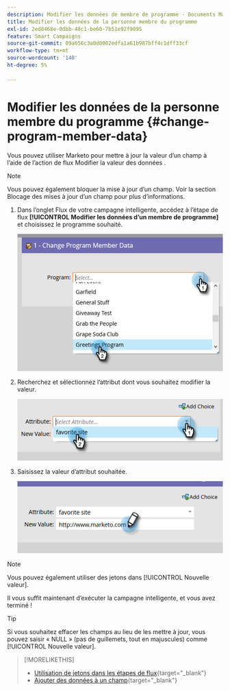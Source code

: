 ```yaml
---
description: Modifier les données de membre de programme - Documents Marketo - Documentation du produit
title: Modifier les données de la personne membre du programme
exl-id: 2ed8468e-0dbb-48c1-be60-7b51e92f9095
feature: Smart Campaigns
source-git-commit: 09a656c3a0d0002edfa1a61b987bff4c1dff33cf
workflow-type: tm+mt
source-wordcount: '140'
ht-degree: 5%

---
```


# Modifier les données de la personne membre du programme {#change-program-member-data}

Vous pouvez utiliser Marketo pour mettre à jour la valeur d’un champ à l’aide de l’action de flux Modifier la valeur des données .

>[!NOTE]
>
>Vous pouvez également bloquer la mise à jour d’un champ. Voir la section Blocage des mises à jour d’un champ pour plus d’informations.

1. Dans l’onglet Flux de votre campagne intelligente, accédez à l’étape de flux **[!UICONTROL Modifier les données d’un membre de programme]** et choisissez le programme souhaité.

   ![](assets/change-program-member-data-1.png)

1. Recherchez et sélectionnez l’attribut dont vous souhaitez modifier la valeur.

   ![](assets/change-program-member-data-2.png)

1. Saisissez la valeur d’attribut souhaitée.

   ![](assets/change-program-member-data-3.png)

>[!NOTE]
>
>Vous pouvez également utiliser des jetons dans [!UICONTROL Nouvelle valeur].

Il vous suffit maintenant d’exécuter la campagne intelligente, et vous avez terminé !

>[!TIP]
>
>Si vous souhaitez effacer les champs au lieu de les mettre à jour, vous pouvez saisir « NULL » (pas de guillemets, tout en majuscules) comme [!UICONTROL Nouvelle valeur].

>[!MORELIKETHIS]
>
>* [Utilisation de jetons dans les étapes de flux](/help/marketo/product-docs/core-marketo-concepts/smart-campaigns/flow-actions/use-tokens-in-flow-steps.md){target="_blank"}
>* [Ajouter des données à un champ](/help/marketo/product-docs/core-marketo-concepts/smart-campaigns/flow-actions/append-data-to-a-field.md){target="_blank"}
